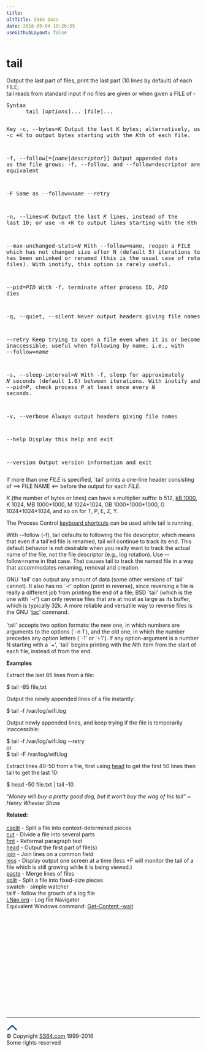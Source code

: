 ```yaml
---
title:
altTitle: SS64 Docs
date: 2016-09-04 19:26:55
useGithubLayout: false
---
```

<!-- #BeginLibraryItem "/Library/head_bash.lbi" --><!-- #EndLibraryItem --><h1>tail</h1> 
<p>Output the last part of files, print the last part (10 lines by 
  default) of each FILE; <br>
tail reads from standard input if no files are given or when given a FILE of<span class="code"> -</span></p>
<pre>Syntax
      tail [<i>options</i>]... [<i>file</i>]...

Key
   -c, --bytes=<i>K</i>
       Output the last K bytes; alternatively, use -c +K to output bytes starting with the <i>K</i>th of each file.

   -f, --follow[={<i>name</i>|<i>descriptor</i>}]
       Output appended data as the file grows; -f, --follow, and --follow=descriptor are equivalent

   -F
       Same as --follow=<i>name</i> --retry 

   -n, --lines=<i>K</i>
       Output the last <i>K</i> lines, instead of the last 10; or use -n +K to output lines starting with the Kth 

   --max-unchanged-stats=<i>N</i>
       With --follow=name, reopen a FILE which has not changed size after N (default 5) iterations
       to see if it has been unlinked or renamed (this is the usual case of rotated log files).
       With inotify, this option is rarely useful. 

   --pid=<i>PID</i>
       With -f, terminate after process ID, <i>PID</i> dies 

   -q, --quiet, --silent
       Never output headers giving file names 

   --retry
       Keep trying to open a file even when it is or becomes inaccessible;
       useful when following by name, i.e., with --follow=<i>name</i>

   -s, --sleep-interval=<i>N</i>
       With -f, sleep for approximately <i>N</i> seconds (default 1.0) between iterations. 
       With inotify and --pid=<i>P</i>, check process <i>P</i> at least once every <i>N</i> seconds. 

   -v, --verbose
       Always output headers giving file names 

   --help
       Display this help and exit 

   --version
       Output version information and exit</pre>
<p> If more than one <i>FILE</i> is specified, `tail' prints a one-line 
header consisting of ==&gt; FILE NAME &lt;== before the output for each <i>FILE</i>. </p>
<p><i>K</i> (the number of bytes or lines) can have a multiplier suffix: b 512, <a href="../convert.html">kB 1000</a>, K 1024, MB 1000*1000, M 1024*1024, GB 1000*1000*1000, G 1024*1024*1024, and so on for T, P, E, Z, Y.</p>
<p>The Process Control <a href="syntax-keyboard.html">keyboard shortcuts</a> can be used while <span class="code">tail</span> is running.</p>
<p>With <span class="code">--follow (-f)</span>, tail defaults to following the file descriptor, which means that even if a tail'ed file is renamed, tail will continue to track its end. This default behavior is not desirable when you really want to track the actual name of the file, not the file descriptor (e.g., log rotation). Use <span class="code">--follow=name</span> in that case. That causes tail to track the named file in a way that accommodates renaming, removal and creation. </p>
<p>  GNU `tail' can output any amount of data (some other versions of `tail' cannot). 
  It also has no `-r' option (print in reverse), since reversing a file is really 
  a different job from printing the end of a file; BSD `tail' (which is the one 
  with `-r') can only reverse files that are at most as large as its buffer, which 
  is typically 32k. A more reliable and versatile way to reverse files is the 
  GNU `<a href="tac.html">tac</a>' command. <br>
  <br>
  `tail' accepts two option formats: the new one, in which numbers are arguments 
  to the options (`-n 1'), and the old one, in which the number precedes any option 
  letters (`-1' or `+1'). If any option-argument is a number N starting with a 
  `+', `tail' begins printing with the <i>N</i>th item from the start of each file, instead 
of from the end. </p>
<p><b>Examples</b></p>
<p>Extract the last 85 lines from a file: </p>
<p class="code"> $ tail -85 file,txt</p>
<p>Output the newly appended lines of a file instantly:</p>
<p class="code">$ tail -f /var/log/wifi.log</p>
<p>Output newly appended lines, and keep trying if the file  is temporarily inaccessible:</p>
<p><span class="code">$ tail -f /var/log/wifi.log --retry<br>
</span>or<span class="code"><br>
$ tail -F /var/log/wifi.log</span></p>
<p>Extract lines 40-50 from a file, first using <span class="body"><a href="head.html">head</a></span> to get the first 50 lines then tail to get the last 10: </p>
<p class="code"> $ head -50 file.txt | tail -10</p>
<p class="quote"><i>“Money will buy a pretty good dog, but it won't buy the wag of his tail” ~ Henry Wheeler Shaw</i></p>
<p><b>Related:</b><br>
<br>
<a href="csplit.html">csplit</a> - Split a file into context-determined pieces<br>
<a href="cut.html">cut</a> - Divide a file into several parts<br>
<a href="fmt.html">fmt</a> - Reformat paragraph text<br>
<a href="head.html">head</a> - Output the first part of file(s)<br>
<a href="join.html">join</a> - Join lines on a common field<br>
<a href="less.html">less</a> - 
Display output one screen at a time (<span class="code">less +F</span> will monitor the tail of a file which is still growing while it is being viewed.)<br>
<a href="paste.html">paste</a> - Merge lines of files<br>
<a href="split.html">split</a> - Split a file into fixed-size pieces<br>
swatch - simple watcher<br>
tailf - follow the growth of a log file<br>
<a href="http://lnav.org/">LNav.org</a> - Log file Navigator<br>
Equivalent Windows command: <a href="../ps/get-content.html">Get-Content -wait</a><!-- #BeginLibraryItem "/Library/foot_bash.lbi" --></p><p>
<!-- bash300 -->
<ins class="adsbygoogle" style="display:inline-block;width:300px;height:250px" data-ad-client="ca-pub-6140977852749469" data-ad-slot="4615356305"></ins>
<script>
(adsbygoogle = window.adsbygoogle || []).push({});
</script></p>
<hr>
<div id="bl" class="footer"><a href="tail.html#"><img src="../images/top.png" width="30" height="22" alt="Back to the Top"></a></div>
<div id="br" class="footer, tagline">© Copyright <a href="http://ss64.com/">SS64.com</a> 1999-2016<br>
Some rights reserved</div><!-- #EndLibraryItem --><p></p>

